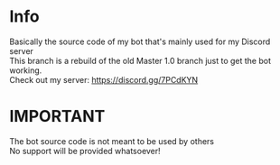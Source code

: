 # Info
Basically the source code of my bot that's mainly used for my Discord server<br>
This branch is a rebuild of the old Master 1.0 branch just to get the bot working.<br>
Check out my server: https://discord.gg/7PCdKYN

# IMPORTANT
The bot source code is not meant to be used by others<br>
No support will be provided whatsoever!

